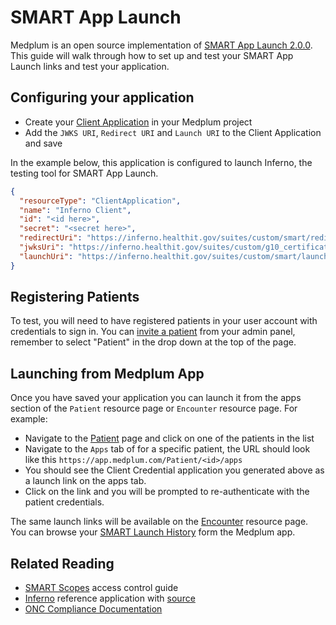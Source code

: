 # SMART App Launch

Medplum is an open source implementation of [SMART App Launch 2.0.0](https://www.hl7.org/fhir/smart-app-launch/). This guide will walk through how to set up and test your SMART App Launch links and test your application.

## Configuring your application

- Create your [Client Application](https://app.medplum.com/admin/clients) in your Medplum project
- Add the `JWKS URI`, `Redirect URI` and `Launch URI` to the Client Application and save

In the example below, this application is configured to launch Inferno, the testing tool for SMART App Launch.

```json
{
  "resourceType": "ClientApplication",
  "name": "Inferno Client",
  "id": "<id here>",
  "secret": "<secret here>",
  "redirectUri": "https://inferno.healthit.gov/suites/custom/smart/redirect",
  "jwksUri": "https://inferno.healthit.gov/suites/custom/g10_certification/.well-known/jwks.json",
  "launchUri": "https://inferno.healthit.gov/suites/custom/smart/launch"
}
```

## Registering Patients

To test, you will need to have registered patients in your user account with credentials to sign in. You can [invite a patient](https://app.medplum.com/admin/invite) from your admin panel, remember to select "Patient" in the drop down at the top of the page.

## Launching from Medplum App

Once you have saved your application you can launch it from the apps section of the `Patient` resource page or `Encounter` resource page. For example:

- Navigate to the [Patient](https://app.medplum.com/Patient/) page and click on one of the patients in the list
- Navigate to the `Apps` tab of for a specific patient, the URL should look like this `https://app.medplum.com/Patient/<id>/apps`
- You should see the Client Credential application you generated above as a launch link on the apps tab.
- Click on the link and you will be prompted to re-authenticate with the patient credentials.

The same launch links will be available on the [Encounter](https://app.medplum.com/Encounter/) resource page. You can browse your [SMART Launch History](https://app.medplum.com/SmartAppLaunch?_count=20&_fields=id,patient,encounter,_lastUpdated&_offset=0&_sort=-_lastUpdated) form the Medplum app.

## Related Reading

- [SMART Scopes](/docs/auth/smart-scopes) access control guide
- [Inferno](https://inferno.healthit.gov/) reference application with [source](https://github.com/onc-healthit/inferno-program)
- [ONC Compliance Documentation](/docs/compliance/onc)

